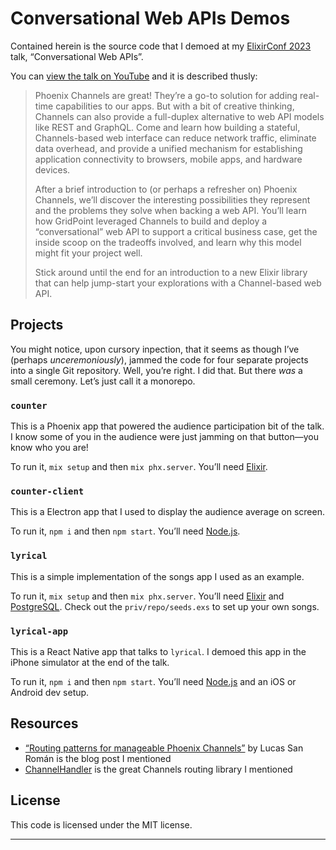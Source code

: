 # Conversational Web APIs Demos

Contained herein is the source code that I demoed at my [ElixirConf 2023] talk, “Conversational Web APIs”.

You can [view the talk on YouTube][video] and it is described thusly:

> Phoenix Channels are great! They’re a go-to solution for adding real-time capabilities to our apps. But with a bit of creative thinking, Channels can also provide a full-duplex alternative to web API models like REST and GraphQL. Come and learn how building a stateful, Channels-based web interface can reduce network traffic, eliminate data overhead, and provide a unified mechanism for establishing application connectivity to browsers, mobile apps, and hardware devices.
>
>After a brief introduction to (or perhaps a refresher on) Phoenix Channels, we’ll discover the interesting possibilities they represent and the problems they solve when backing a web API. You’ll learn how GridPoint leveraged Channels to build and deploy a “conversational” web API to support a critical business case, get the inside scoop on the tradeoffs involved, and learn why this model might fit your project well.
>
> Stick around until the end for an introduction to a new Elixir library that can help jump-start your explorations with a Channel-based web API.

## Projects

You might notice, upon cursory inpection, that it seems as though I’ve (perhaps _unceremoniously_), jammed the code for four separate projects into a single Git repository. Well, you’re right. I did that. But there _was_ a small ceremony. Let’s just call it a monorepo.

### `counter`
This is a Phoenix app that powered the audience participation bit of the talk. I know some of you in the audience were just jamming on that button—you know who you are!

To run it, `mix setup` and then `mix phx.server`. You’ll need [Elixir].

### `counter-client`

This is a Electron app that I used to display the audience average on screen.

To run it, `npm i` and then `npm start`. You’ll need [Node.js].

### `lyrical`

This is a simple implementation of the songs app I used as an example.

To run it, `mix setup` and then `mix phx.server`. You’ll need [Elixir] and [PostgreSQL]. Check out the `priv/repo/seeds.exs` to set up your own songs.


### `lyrical-app`

This is a React Native app that talks to `lyrical`. I demoed this app in the iPhone simulator at the end of the talk.

To run it, `npm i` and then `npm start`. You’ll need [Node.js] and an iOS or Android dev setup.

## Resources

- [“Routing patterns for manageable Phoenix Channels”][post] by Lucas San Román is the blog post I mentioned
- [ChannelHandler] is the great Channels routing library I mentioned

## License

This code is licensed under the MIT license.

---

[elixirconf 2023]: https://2023.elixirconf.com/
[video]: https://www.youtube.com/watch?v=ZBG9VXTycpI
[elixir]: https://elixir-lang.org/
[node.js]: https://nodejs.org/en
[postgresql]: https://www.postgresql.org/
[post]: https://felt.com/blog/pheonix-channel-routing-patterns
[channelhandler]: https://github.com/doorgan/channel_handler
